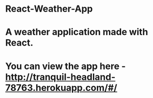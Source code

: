 # React-Weather-App
# A weather application made with React. 
# You can view the app here - http://tranquil-headland-78763.herokuapp.com/#/
